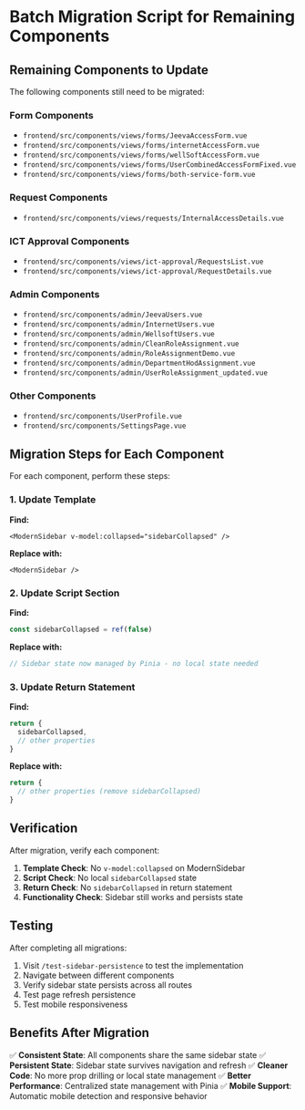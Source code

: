 # Batch Migration Script for Remaining Components

## Remaining Components to Update

The following components still need to be migrated:

### Form Components
- `frontend/src/components/views/forms/JeevaAccessForm.vue`
- `frontend/src/components/views/forms/internetAccessForm.vue`
- `frontend/src/components/views/forms/wellSoftAccessForm.vue`
- `frontend/src/components/views/forms/UserCombinedAccessFormFixed.vue`
- `frontend/src/components/views/forms/both-service-form.vue`

### Request Components
- `frontend/src/components/views/requests/InternalAccessDetails.vue`

### ICT Approval Components
- `frontend/src/components/views/ict-approval/RequestsList.vue`
- `frontend/src/components/views/ict-approval/RequestDetails.vue`

### Admin Components
- `frontend/src/components/admin/JeevaUsers.vue`
- `frontend/src/components/admin/InternetUsers.vue`
- `frontend/src/components/admin/WellsoftUsers.vue`
- `frontend/src/components/admin/CleanRoleAssignment.vue`
- `frontend/src/components/admin/RoleAssignmentDemo.vue`
- `frontend/src/components/admin/DepartmentHodAssignment.vue`
- `frontend/src/components/admin/UserRoleAssignment_updated.vue`

### Other Components
- `frontend/src/components/UserProfile.vue`
- `frontend/src/components/SettingsPage.vue`

## Migration Steps for Each Component

For each component, perform these steps:

### 1. Update Template
**Find:**
```vue
<ModernSidebar v-model:collapsed="sidebarCollapsed" />
```

**Replace with:**
```vue
<ModernSidebar />
```

### 2. Update Script Section
**Find:**
```javascript
const sidebarCollapsed = ref(false)
```

**Replace with:**
```javascript
// Sidebar state now managed by Pinia - no local state needed
```

### 3. Update Return Statement
**Find:**
```javascript
return {
  sidebarCollapsed,
  // other properties
}
```

**Replace with:**
```javascript
return {
  // other properties (remove sidebarCollapsed)
}
```

## Verification

After migration, verify each component:

1. **Template Check**: No `v-model:collapsed` on ModernSidebar
2. **Script Check**: No local `sidebarCollapsed` state
3. **Return Check**: No `sidebarCollapsed` in return statement
4. **Functionality Check**: Sidebar still works and persists state

## Testing

After completing all migrations:

1. Visit `/test-sidebar-persistence` to test the implementation
2. Navigate between different components
3. Verify sidebar state persists across all routes
4. Test page refresh persistence
5. Test mobile responsiveness

## Benefits After Migration

✅ **Consistent State**: All components share the same sidebar state
✅ **Persistent State**: Sidebar state survives navigation and refresh
✅ **Cleaner Code**: No more prop drilling or local state management
✅ **Better Performance**: Centralized state management with Pinia
✅ **Mobile Support**: Automatic mobile detection and responsive behavior